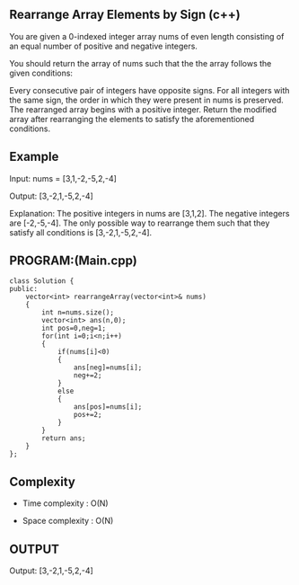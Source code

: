 ## Rearrange Array Elements by Sign (c++)

You are given a 0-indexed integer array nums of even length consisting of an equal number of positive and negative integers.

You should return the array of nums such that the the array follows the given conditions:

Every consecutive pair of integers have opposite signs.
For all integers with the same sign, the order in which they were present in nums is preserved.
The rearranged array begins with a positive integer.
Return the modified array after rearranging the elements to satisfy the aforementioned conditions.
## Example
Input: nums = [3,1,-2,-5,2,-4]

Output: [3,-2,1,-5,2,-4]

Explanation:
The positive integers in nums are [3,1,2]. The negative integers are [-2,-5,-4].
The only possible way to rearrange them such that they satisfy all conditions is [3,-2,1,-5,2,-4].
## PROGRAM:(Main.cpp)
```
class Solution {
public:
    vector<int> rearrangeArray(vector<int>& nums) 
    {
        int n=nums.size();
        vector<int> ans(n,0);
        int pos=0,neg=1;
        for(int i=0;i<n;i++)
        {
            if(nums[i]<0)
            {
                ans[neg]=nums[i];
                neg+=2;
            }
            else
            {
                ans[pos]=nums[i];
                pos+=2;
            }
        }
        return ans;
    }
};
```
## Complexity
- Time complexity : O(N)

- Space complexity : O(N)

## OUTPUT
Output:  [3,-2,1,-5,2,-4]
